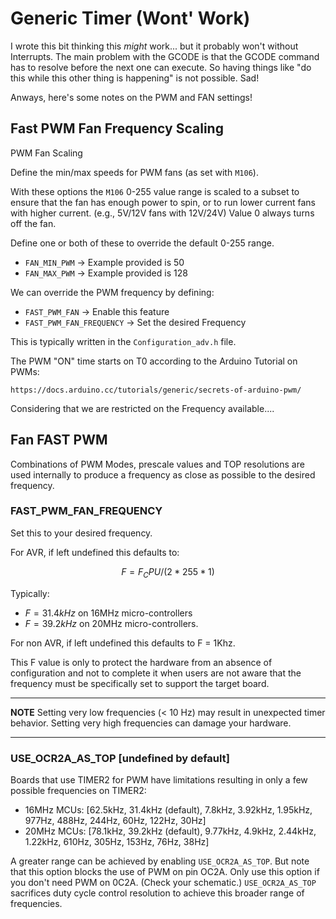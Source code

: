 # Generic Timer (Wont' Work)

I wrote this bit thinking this _might_ work... but it probably won't without
Interrupts. The main problem with the GCODE is that the GCODE command has to
resolve before the next one can execute. So having things like "do this while
this other thing is happening" is not possible. Sad!

Anways, here's some notes on the PWM and FAN settings!

## Fast PWM Fan Frequency Scaling

PWM Fan Scaling

Define the min/max speeds for PWM fans (as set with `M106`).

With these options the `M106` 0-255 value range is scaled to a subset to ensure
that the fan has enough power to spin, or to run lower current fans with higher
current. (e.g., 5V/12V fans with 12V/24V) Value 0 always turns off the fan.

Define one or both of these to override the default 0-255 range.

- `FAN_MIN_PWM` -> Example provided is 50
- `FAN_MAX_PWM` -> Example provided is 128

We can override the PWM frequency by defining:

- `FAST_PWM_FAN` -> Enable this feature
- `FAST_PWM_FAN_FREQUENCY` -> Set the desired Frequency

This is typically written in the `Configuration_adv.h` file.

The PWM "ON" time starts on T0 according to the Arduino Tutorial on PWMs:

    https://docs.arduino.cc/tutorials/generic/secrets-of-arduino-pwm/

Considering that we are restricted on the Frequency available....

## Fan FAST PWM

Combinations of PWM Modes, prescale values and TOP resolutions are used internally
to produce a frequency as close as possible to the desired frequency.

### FAST_PWM_FAN_FREQUENCY

Set this to your desired frequency.

For AVR, if left undefined this defaults to:

$$ F = F_CPU/(2*255*1) $$

Typically:

- $F = 31.4kHz$ on 16MHz micro-controllers 
- $F = 39.2kHz$ on 20MHz micro-controllers.

For non AVR, if left undefined this defaults to F = 1Khz.

This F value is only to protect the hardware from an absence of configuration
and not to complete it when users are not aware that the frequency must be
specifically set to support the target board.

------

__**NOTE**__  Setting very low frequencies (< 10 Hz) may result in unexpected
timer behavior. Setting very high frequencies can damage your hardware.

------

### USE_OCR2A_AS_TOP [undefined by default]

Boards that use TIMER2 for PWM have limitations resulting in only a few possible frequencies on TIMER2:

- 16MHz MCUs: [62.5kHz, 31.4kHz (default), 7.8kHz, 3.92kHz, 1.95kHz, 977Hz, 488Hz, 244Hz, 60Hz, 122Hz, 30Hz]
- 20MHz MCUs: [78.1kHz, 39.2kHz (default), 9.77kHz, 4.9kHz, 2.44kHz, 1.22kHz, 610Hz, 305Hz, 153Hz, 76Hz, 38Hz]

A greater range can be achieved by enabling `USE_OCR2A_AS_TOP`. But note that
this option blocks the use of PWM on pin OC2A. Only use this option if you don't
need PWM on 0C2A. (Check your schematic.) `USE_OCR2A_AS_TOP` sacrifices duty
cycle control resolution to achieve this broader range of frequencies.
